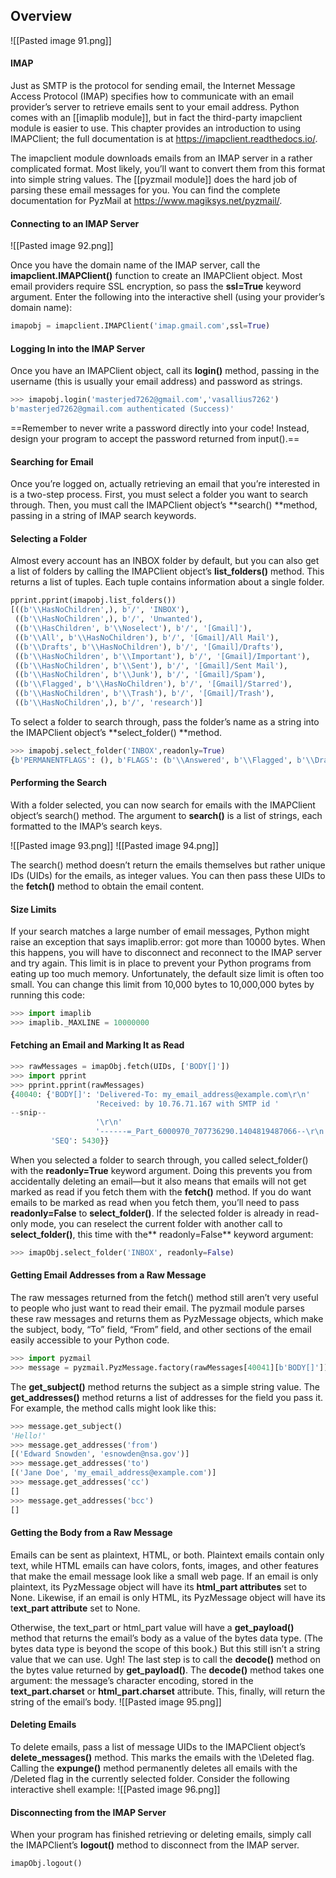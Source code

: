 ## Overview
![[Pasted image 91.png]]

#### IMAP
Just as SMTP is the protocol for sending email, the Internet Message Access Protocol (IMAP) specifies how to communicate with an email provider’s server to retrieve emails sent to your email address. Python comes with an [[imaplib module]], but in fact the third-party imapclient module is easier to use. This chapter provides an introduction to using IMAPClient; the full documentation is at https://imapclient.readthedocs.io/.

The imapclient module downloads emails from an IMAP server in a rather complicated format. Most likely, you’ll want to convert them from this format into simple string values. The [[pyzmail module]] does the hard job of parsing these email messages for you. You can find the complete documentation for PyzMail at https://www.magiksys.net/pyzmail/.

#### Connecting to an IMAP Server
![[Pasted image 92.png]]

Once you have the domain name of the IMAP server, call the **imapclient.IMAPClient()** function to create an IMAPClient object. Most email providers require SSL encryption, so pass the **ssl=True** keyword argument. Enter the following into the interactive shell (using your provider’s domain name):

``` py
imapobj = imapclient.IMAPClient('imap.gmail.com',ssl=True)
```

#### Logging In into the IMAP Server
Once you have an IMAPClient object, call its **login()** method, passing in the username (this is usually your email address) and password as strings.

``` py
>>> imapobj.login('masterjed7262@gmail.com','vasallius7262')
b'masterjed7262@gmail.com authenticated (Success)'
```

==Remember to never write a password directly into your code! Instead, design your program to accept the password returned from input().==

#### Searching for Email
Once you’re logged on, actually retrieving an email that you’re interested in is a two-step process. First, you must select a folder you want to search through. Then, you must call the IMAPClient object’s **search() **method, passing in a string of IMAP search keywords.

#### Selecting a Folder
Almost every account has an INBOX folder by default, but you can also get a list of folders by calling the IMAPClient object’s **list_folders()** method. This returns a list of tuples. Each tuple contains information about a single folder.
``` py
pprint.pprint(imapobj.list_folders())
[((b'\\HasNoChildren',), b'/', 'INBOX'),
 ((b'\\HasNoChildren',), b'/', 'Unwanted'),
 ((b'\\HasChildren', b'\\Noselect'), b'/', '[Gmail]'),
 ((b'\\All', b'\\HasNoChildren'), b'/', '[Gmail]/All Mail'),
 ((b'\\Drafts', b'\\HasNoChildren'), b'/', '[Gmail]/Drafts'),
 ((b'\\HasNoChildren', b'\\Important'), b'/', '[Gmail]/Important'),
 ((b'\\HasNoChildren', b'\\Sent'), b'/', '[Gmail]/Sent Mail'),
 ((b'\\HasNoChildren', b'\\Junk'), b'/', '[Gmail]/Spam'),
 ((b'\\Flagged', b'\\HasNoChildren'), b'/', '[Gmail]/Starred'),
 ((b'\\HasNoChildren', b'\\Trash'), b'/', '[Gmail]/Trash'),
 ((b'\\HasNoChildren',), b'/', 'research')]
 ```
 

To select a folder to search through, pass the folder’s name as a string into the IMAPClient object’s **select_folder() **method.
``` py
>>> imapobj.select_folder('INBOX',readonly=True)
{b'PERMANENTFLAGS': (), b'FLAGS': (b'\\Answered', b'\\Flagged', b'\\Draft', b'\\Deleted', b'\\Seen', b'$Forwarded', b'$Junk', b'$NotPhishing', b'$Phishing'), b'UIDVALIDITY': 1, b'EXISTS': 12947, b'RECENT': 0, b'UIDNEXT': 24167, b'HIGHESTMODSEQ': 2176234, b'READ-ONLY': [b'']}
```

#### Performing the Search
With a folder selected, you can now search for emails with the IMAPClient object’s search() method. The argument to **search()** is a list of strings, each formatted to the IMAP’s search keys. 

![[Pasted image 93.png]]
![[Pasted image 94.png]]

The search() method doesn’t return the emails themselves but rather unique IDs (UIDs) for the emails, as integer values. You can then pass these UIDs to the **fetch()** method to obtain the email content.

#### Size Limits
If your search matches a large number of email messages, Python might raise an exception that says imaplib.error: got more than 10000 bytes. When this happens, you will have to disconnect and reconnect to the IMAP server and try again.
This limit is in place to prevent your Python programs from eating up too much memory. Unfortunately, the default size limit is often too small. You can change this limit from 10,000 bytes to 10,000,000 bytes by running this code:
``` py
>>> import imaplib
>>> imaplib._MAXLINE = 10000000
```

#### Fetching an Email and Marking It as Read
``` py
>>> rawMessages = imapObj.fetch(UIDs, ['BODY[]'])
>>> import pprint
>>> pprint.pprint(rawMessages)
{40040: {'BODY[]': 'Delivered-To: my_email_address@example.com\r\n'
                   'Received: by 10.76.71.167 with SMTP id '
--snip--
                   '\r\n'
                   '------=_Part_6000970_707736290.1404819487066--\r\n',
         'SEQ': 5430}}
```
When you selected a folder to search through, you called select_folder() with the **readonly=True** keyword argument. Doing this prevents you from accidentally deleting an email—but it also means that emails will not get marked as read if you fetch them with the **fetch()** method. If you do want emails to be marked as read when you fetch them, you’ll need to pass **readonly=False** to **select_folder()**. If the selected folder is already in read-only mode, you can reselect the current folder with another call to **select_folder()**, this time with the** readonly=False** keyword argument:
``` py
>>> imapObj.select_folder('INBOX', readonly=False)
```

#### Getting Email Addresses from a Raw Message
The raw messages returned from the fetch() method still aren’t very useful to people who just want to read their email. The pyzmail module parses these raw messages and returns them as PyzMessage objects, which make the subject, body, “To” field, “From” field, and other sections of the email easily accessible to your Python code.
``` py
>>> import pyzmail
>>> message = pyzmail.PyzMessage.factory(rawMessages[40041][b'BODY[]'])
```
The **get_subject()** method returns the subject as a simple string value. The **get_addresses()** method returns a list of addresses for the field you pass it. For example, the method calls might look like this:
``` py
>>> message.get_subject()
'Hello!'
>>> message.get_addresses('from')
[('Edward Snowden', 'esnowden@nsa.gov')]
>>> message.get_addresses('to')
[('Jane Doe', 'my_email_address@example.com')]
>>> message.get_addresses('cc')
[]
>>> message.get_addresses('bcc')
[]
```

#### Getting the Body from a Raw Message
Emails can be sent as plaintext, HTML, or both. Plaintext emails contain only text, while HTML emails can have colors, fonts, images, and other features that make the email message look like a small web page. If an email is only plaintext, its PyzMessage object will have its **html_part attributes** set to None. Likewise, if an email is only HTML, its PyzMessage object will have its t**ext_part attribute** set to None.

Otherwise, the text_part or html_part value will have a **get_payload()** method that returns the email’s body as a value of the bytes data type. (The bytes data type is beyond the scope of this book.) But this still isn’t a string value that we can use. Ugh! The last step is to call the **decode()** method on the bytes value returned by **get_payload()**. The **decode()** method takes one argument: the message’s character encoding, stored in the **text_part.charset** or **html_part.charset** attribute. This, finally, will return the string of the email’s body.
![[Pasted image 95.png]]

#### Deleting Emails
To delete emails, pass a list of message UIDs to the IMAPClient object’s **delete_messages()** method. This marks the emails with the \Deleted flag. Calling the **expunge()** method permanently deletes all emails with the /Deleted flag in the currently selected folder. Consider the following interactive shell example:
![[Pasted image 96.png]]

#### Disconnecting from the IMAP Server
When your program has finished retrieving or deleting emails, simply call the IMAPClient’s **logout()** method to disconnect from the IMAP server.
``` py
imapObj.logout()
```